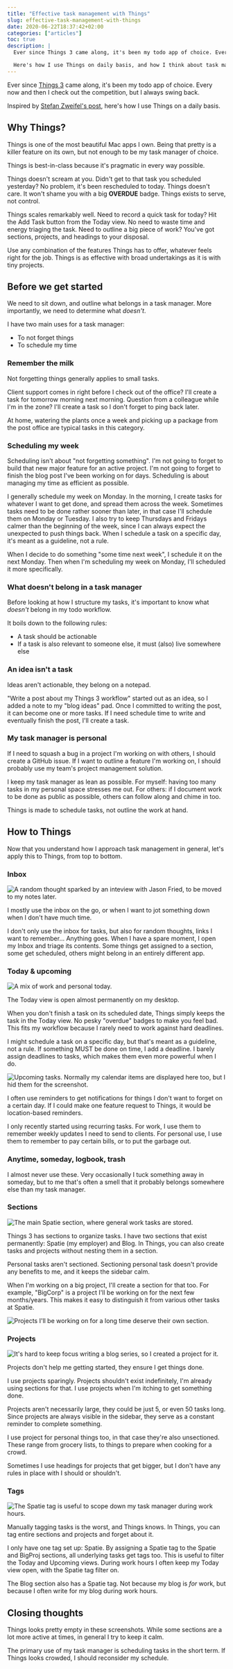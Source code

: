 ```yaml
---
title: "Effective task management with Things"
slug: effective-task-management-with-things
date: 2020-06-22T18:37:42+02:00
categories: ["articles"]
toc: true
description: |
  Ever since Things 3 came along, it's been my todo app of choice. Every now and then I check out the competition, but I always swing back.

  Here's how I use Things on daily basis, and how I think about task management in general.
---
```


Ever since [Things 3](https://culturedcode.com/things/) came along, it's been my todo app of choice. Every now and then I check out the competition, but I always swing back.

Inspired by [Stefan Zweifel's post](https://stefanzweifel.dev/posts/2019/12/26/things-3-setup), here's how I use Things on a daily basis.

<!--more-->

## Why Things?

Things is one of the most beautiful Mac apps I own. Being that pretty is a killer feature on its own, but not enough to be my task manager of choice.

Things is best-in-class because it's pragmatic in every way possible.

Things doesn't scream at you. Didn't get to that task you scheduled yesterday? No problem, it's been rescheduled to today. Things doesn't care. It won't shame you with a big **OVERDUE** badge. Things exists to serve, not control.

Things scales remarkably well. Need to record a quick task for today? Hit the Add Task button from the Today view. No need to waste time and energy triaging the task. Need to outline a big piece of work? You've got sections, projects, and headings to your disposal.

Use any combination of the features Things has to offer, whatever feels right for the job. Things is as effective with broad undertakings as it is with tiny projects.

## Before we get started

We need to sit down, and outline what belongs in a task manager. More importantly, we need to determine what *doesn't*.

I have two main uses for a task manager:

- To not forget things
- To schedule my time

### Remember the milk

Not forgetting things generally applies to small tasks.

Client support comes in right before I check out of the office? I'll create a task for tomorrow morning next morning. Question from a colleague while I'm in the zone? I'll create a task so I don't forget to ping back later.

At home, watering the plants once a week and picking up a package from the post office are typical tasks in this category.

### Scheduling my week

Scheduling isn't about "not forgetting something". I'm not going to forget to build that new major feature for an active project. I'm not going to forget to finish the blog post I've been working on for days. Scheduling is about managing my time as efficient as possible.

I generally schedule my week on Monday. In the morning, I create tasks for whatever I want to get done, and spread them across the week. Sometimes tasks need to be done rather sooner than later, in that case I'll schedule them on Monday or Tuesday. I also try to keep Thursdays and Fridays calmer than the beginning of the week, since I can always expect the unexpected to push things back. When I schedule a task on a specific day, it's meant as a guideline, not a rule.

When I decide to do something "some time next week", I schedule it on the next Monday. Then when I'm scheduling my week on Monday, I'll scheduled it more specifically.

### What doesn't belong in a task manager

Before looking at how I structure my tasks, it's important to know what _doesn't_ belong in my todo workflow.

It boils down to the following rules:

- A task should be actionable
- If a task is also relevant to someone else, it must (also) live somewhere else

### An idea isn't a task

Ideas aren't actionable, they belong on a notepad.

"Write a post about my Things 3 workflow" started out as an idea, so I added a note to my "blog ideas" pad. Once I committed to writing the post, it can become one or more tasks. If I need schedule time to write and eventually finish the post, I'll create a task.

### My task manager is personal

If I need to squash a bug in a project I'm working on with others, I should create a GitHub issue. If I want to outline a feature I'm working on, I should probably use my team's project management solution.

I keep my task manager as lean as possible. For myself: having too many tasks in my personal space stresses me out. For others: if I document work to be done as public as possible, others can follow along and chime in too.

Things is made to schedule tasks, not outline the work at hand.

## How to Things

Now that you understand how I approach task management in general, let's apply this to Things, from top to bottom.

### Inbox

![](/media/things/things-inbox.jpg "A random thought sparked by an inteview with Jason Fried, to be moved to my notes later.")

I mostly use the inbox on the go, or when I want to jot something down when I don't have much time.

I don't only use the inbox for tasks, but also for random thoughts, links I want to remember… Anything goes. When I have a spare moment, I open my Inbox and triage its contents. Some things get assigned to a section, some get scheduled, others might belong in an entirely different app.

### Today & upcoming

![](/media/things/things-today.jpg "A mix of work and personal today.")

The Today view is open almost permanently on my desktop.

When you don't finish a task on its scheduled date, Things simply keeps the task in the Today view. No pesky "overdue" badges to make you feel bad. This fits my workflow because I rarely need to work against hard deadlines.

I might schedule a task on a specific day, but that's meant as a guideline, not a rule. If something MUST be done on time, I add a deadline. I barely assign deadlines to tasks, which makes them even more powerful when I do.

![](/media/things/things-upcoming.jpg "Upcoming tasks. Normally my calendar items are displayed here too, but I hid them for the screenshot.")

I often use reminders to get notifications for things I don't want to forget on a certain day. If I could make one feature request to Things, it would be location-based reminders.

I only recently started using recurring tasks. For work, I use them to remember weekly updates I need to send to clients. For personal use, I use them to remember to pay certain bills, or to put the garbage out.

### Anytime, someday, logbook, trash

I almost never use these. Very occasionally I tuck something away in someday, but to me that's often a smell that it probably belongs somewhere else than my task manager.

### Sections

![](/media/things/things-spatie-section.jpg "The main Spatie section, where general work tasks are stored.")

Things 3 has sections to organize tasks. I have two sections that exist permanently: Spatie (my employer) and Blog. In Things, you can also create tasks and projects without nesting them in a section.

Personal tasks aren't sectioned. Sectioning personal task doesn't provide any benefits to me, and it keeps the sidebar calm.

When I'm working on a big project, I'll create a section for that too. For example, "BigCorp" is a project I'll be working on for the next few months/years. This makes it easy to distinguish it from various other tasks at Spatie.

![](/media/things/things-big-project-section.jpg "Projects I'll be working on for a long time deserve their own section.")

### Projects

![](/media/things/things-blog-project.jpg "It's hard to keep focus writing a blog series, so I created a project for it.")

Projects don't help me getting started, they ensure I get things done.

I use projects sparingly. Projects shouldn't exist indefinitely, I'm already using sections for that. I use projects when I'm itching to get something done.

Projects aren't necessarily large, they could be just 5, or even 50 tasks long. Since projects are always visible in the sidebar, they serve as a constant reminder to complete something.

I use project for personal things too, in that case they're also unsectioned. These range from grocery lists, to things to prepare when cooking for a crowd.

Sometimes I use headings for projects that get bigger, but I don't have any rules in place with I should or shouldn't.

### Tags

![](/media/things/things-today-filtered.jpg "The Spatie tag is useful to scope down my task manager during work hours.")

Manually tagging tasks is the worst, and Things knows. In Things, you can tag entire sections and projects and forget about it.

I only have one tag set up: Spatie. By assigning a Spatie tag to the Spatie and BigProj sections, all underlying tasks get tags too. This is useful to filter the Today and Upcoming views. During work hours I often keep my Today view open, with the Spatie tag filter on.

The Blog section also has a Spatie tag. Not because my blog is *for* work, but because I often write for my blog during work hours.

## Closing thoughts

Things looks pretty empty in these screenshots. While some sections are a lot more active at times, in general I try to keep it calm.

The primary use of my task manager is scheduling tasks in the short term. If Things looks crowded, I should reconsider my schedule.
